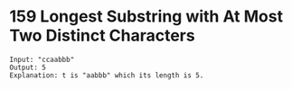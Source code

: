 # 159 Longest Substring with At Most Two Distinct Characters

```
Input: "ccaabbb"
Output: 5
Explanation: t is "aabbb" which its length is 5.
```
